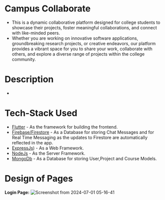 # Campus Collaborate

- This is a dynamic collaborative platform designed for college students to showcase their projects, foster meaningful collaborations, and connect with like-minded peers. 
- Whether you are working on innovative software applications, groundbreaking research projects, or creative endeavors, our platform provides a vibrant space for you to share your work, collaborate with others, and explore a diverse range of projects within the college community.

# Description
- 

# Tech-Stack Used
- [Flutter](https://flutter.dev/) - As the framework for building the frontend.
- [Firebase/Firestore](https://firebase.google.com/) - As a Database for storing Chat Messages and for Real Time Messaging as the updates to Firestore are automatically reflected in the app.
- [ExpressJs](https://expressjs.com/)) - As a Web Framework.
- [NodeJs](https://nodejs.org/en) - As the Server Framework.
- [MongoDb](https://www.mongodb.com/) - As a Database for storing User,Project and Course Models.
 

# Design of Pages

**Login Page:**
![Screenshot from 2024-07-01 05-16-41](https://github.com/involk-secure-1609/Campus-Collaborate_Kevin/assets/133996079/ec1191da-f076-4e79-a490-1e14865827cf)

